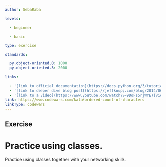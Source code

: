 ```yaml
---
author: SebaRaba

levels:

  - beginner

  - basic

type: exercise

standards:

  py.object-oriented.0: 1000
  py.object-oriented.3: 2000

links:

  - '[link to official documentation](https://docs.python.org/3/tutorial/classes.html){website}'
  - '[link to deeper dive blog post](https://jeffknupp.com/blog/2014/06/18/improve-your-python-python-classes-and-object-oriented-programming/){website}'
  - '[link to a video](https://www.youtube.com/watch?v=9DoFs5rjWYE){video}'
link: https://www.codewars.com/kata/ordered-count-of-characters
linkType: codewars
---
```

## Exercise
# Practice using classes.

Practice using classes together with your networking skills.